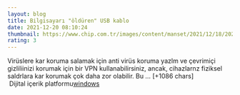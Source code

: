 ```yaml
--- 
layout: blog
title: Bilgisayarı "öldüren" USB kablo
date: 2021-12-20 08:10:24
thumbnail: https://www.chip.com.tr/images/content/manset/2021/12/18/2021121818583693101/bilgisayari-olduren-manyetik-usb-kablo-gelistirildi.jpg
rating: 3
---
```

Virüslere kar koruma salamak için anti virüs koruma yazlm ve çevrimiçi gizliliinizi korumak için bir VPN kullanabilirsiniz, ancak, cihazlarnz fiziksel saldrlara kar korumak çok daha zor olabilir. Bu … [+1086 chars]</br>&nbsp;Dijital içerik platformu<a href="https://www.techno-light.net/">windows</a>